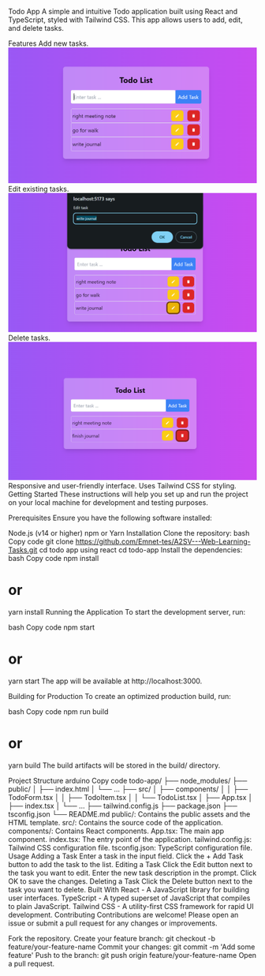 Todo App
A simple and intuitive Todo application built using React and TypeScript, styled with Tailwind CSS. This app allows users to add, edit, and delete tasks.

Features
Add new tasks.
![Add Task](./public/addtaskreact.png)
Edit existing tasks.
![Edit Task](./public/edittaskreact.png)
Delete tasks.
![Delete Task](./public/deletetaskreact.png)
Responsive and user-friendly interface.
Uses Tailwind CSS for styling.
Getting Started
These instructions will help you set up and run the project on your local machine for development and testing purposes.

Prerequisites
Ensure you have the following software installed:

Node.js (v14 or higher)
npm or Yarn
Installation
Clone the repository:
bash
Copy code
git clone https://github.com/Emnet-tes/A2SV---Web-Learning-Tasks.git
cd todo app using react
cd todo-app
Install the dependencies:
bash
Copy code
npm install
# or
yarn install
Running the Application
To start the development server, run:

bash
Copy code
npm start
# or
yarn start
The app will be available at http://localhost:3000.

Building for Production
To create an optimized production build, run:

bash
Copy code
npm run build
# or
yarn build
The build artifacts will be stored in the build/ directory.

Project Structure
arduino
Copy code
todo-app/
├── node_modules/
├── public/
│   ├── index.html
│   └── ...
├── src/
│   ├── components/
│   │   ├── TodoForm.tsx
│   │   ├── TodoItem.tsx
│   │   └── TodoList.tsx
│   ├── App.tsx
│   ├── index.tsx
│   └── ...
├── tailwind.config.js
├── package.json
├── tsconfig.json
└── README.md
public/: Contains the public assets and the HTML template.
src/: Contains the source code of the application.
components/: Contains React components.
App.tsx: The main app component.
index.tsx: The entry point of the application.
tailwind.config.js: Tailwind CSS configuration file.
tsconfig.json: TypeScript configuration file.
Usage
Adding a Task
Enter a task in the input field.
Click the + Add Task button to add the task to the list.
Editing a Task
Click the Edit button next to the task you want to edit.
Enter the new task description in the prompt.
Click OK to save the changes.
Deleting a Task
Click the Delete button next to the task you want to delete.
Built With
React - A JavaScript library for building user interfaces.
TypeScript - A typed superset of JavaScript that compiles to plain JavaScript.
Tailwind CSS - A utility-first CSS framework for rapid UI development.
Contributing
Contributions are welcome! Please open an issue or submit a pull request for any changes or improvements.

Fork the repository.
Create your feature branch: git checkout -b feature/your-feature-name
Commit your changes: git commit -m 'Add some feature'
Push to the branch: git push origin feature/your-feature-name
Open a pull request.
